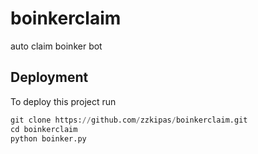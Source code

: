 # boinkerclaim
auto claim boinker bot


## Deployment

To deploy this project run

```python
git clone https://github.com/zzkipas/boinkerclaim.git
cd boinkerclaim
python boinker.py
```

